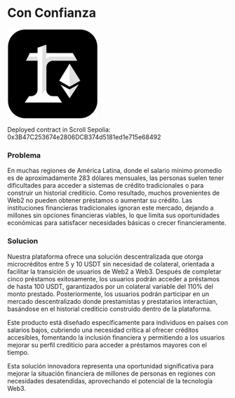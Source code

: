 # Con Confianza

![Descripción de la imagen](./packages/nextjs/public/logo.svg)

Deployed contract in Scroll Sepolia: 0x3B47C253674e2806DCB374d5181ed1e715e68492


### Problema
En muchas regiones de América Latina, donde el salario mínimo promedio es de aproximadamente 283 dólares mensuales, las personas suelen tener dificultades para acceder a sistemas de crédito tradicionales o para construir un historial crediticio. Como resultado, muchos provenientes de Web2 no pueden obtener préstamos o aumentar su crédito. Las instituciones financieras tradicionales ignoran este mercado, dejando a millones sin opciones financieras viables, lo que limita sus oportunidades económicas para satisfacer necesidades básicas o crecer financieramente.

### Solucion

Nuestra plataforma ofrece una solución descentralizada que otorga microcréditos entre 5 y 10 USDT sin necesidad de colateral, orientada a facilitar la transición de usuarios de Web2 a Web3. Después de completar cinco préstamos exitosamente, los usuarios podrán acceder a préstamos de hasta 100 USDT, garantizados por un colateral variable del 110% del monto prestado. Posteriormente, los usuarios podrán participar en un mercado descentralizado donde prestamistas y prestatarios interactúan, basándose en el historial crediticio construido dentro de la plataforma.

Este producto está diseñado específicamente para individuos en países con salarios bajos, cubriendo una necesidad crítica al ofrecer créditos accesibles, fomentando la inclusión financiera y permitiendo a los usuarios mejorar su perfil crediticio para acceder a préstamos mayores con el tiempo.

Esta solución innovadora representa una oportunidad significativa para mejorar la situación financiera de millones de personas en regiones con necesidades desatendidas, aprovechando el potencial de la tecnología Web3.
